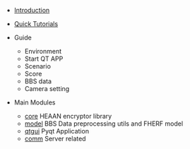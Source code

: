 
* [Introduction](doc/md/Introduction.md)

* [Quick Tutorials](doc/md/QuickTutorials.md)

* Guide
    * Environment
    * Start QT APP
    * Scenario 
    * Score
    * BBS data
    * Camera setting  
* Main Modules
    * [core](file:./d9/d0f/namespacecore.html) HEAAN encryptor library  
    * [model](file:./db/dee/namespacemodel.html) BBS Data preprocessing utils and FHERF model 
    * [qtgui](file:./d2/d80/namespaceqtgui.html) Pyqt Application 
    * [comm](file:./d3/d8f/namespacecomm.html) Server related 
